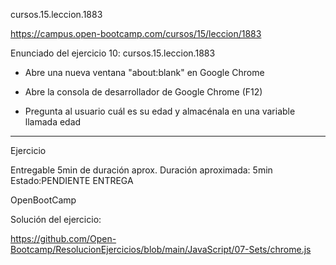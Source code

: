 cursos.15.leccion.1883

https://campus.open-bootcamp.com/cursos/15/leccion/1883


Enunciado del ejercicio 10:   cursos.15.leccion.1883

- Abre una nueva ventana "about:blank" en Google Chrome

- Abre la consola de desarrollador de Google Chrome (F12)

- Pregunta al usuario cuál es su edad y almacénala en una variable llamada edad



-----------------------------------------

Ejercicio 

Entregable
5min de duración aprox.
Duración aproximada: 5min
Estado:PENDIENTE ENTREGA


OpenBootCamp

Solución del ejercicio:

https://github.com/Open-Bootcamp/ResolucionEjercicios/blob/main/JavaScript/07-Sets/chrome.js







